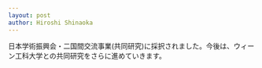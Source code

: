 ```yaml
---
layout: post
author: Hiroshi Shinaoka
---
```


日本学術振興会・二国間交流事業(共同研究)に採択されました。今後は、ウィーン工科大学との共同研究をさらに進めていきます。